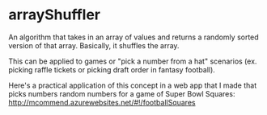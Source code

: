 # arrayShuffler

An algorithm that takes in an array of values and returns a randomly sorted version of that array.  Basically, it shuffles the array.

This can be applied to games or "pick a number from a hat" scenarios (ex. picking raffle tickets or picking draft order in fantasy football).

Here's a practical application of this concept in a web app that I made that picks numbers random numbers for a game of Super Bowl Squares:  http://mcommend.azurewebsites.net/#!/footballSquares

